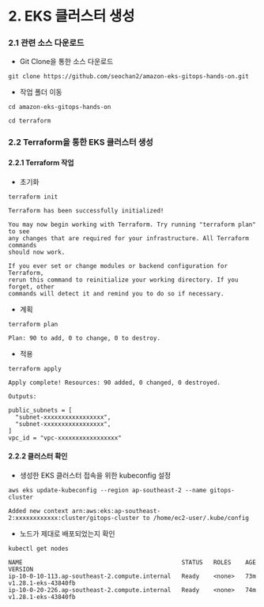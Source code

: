 # 2. EKS 클러스터 생성
### 2.1 관련 소스 다운로드
- Git Clone을 통한 소스 다운로드
```
git clone https://github.com/seochan2/amazon-eks-gitops-hands-on.git

```
- 작업 폴더 이동
```
cd amazon-eks-gitops-hands-on

cd terraform
```
### 2.2 Terraform을 통한 EKS 클러스터 생성
#### 2.2.1 Terraform 작업
- 초기화
```
terraform init
```
```
Terraform has been successfully initialized!

You may now begin working with Terraform. Try running "terraform plan" to see
any changes that are required for your infrastructure. All Terraform commands
should now work.

If you ever set or change modules or backend configuration for Terraform,
rerun this command to reinitialize your working directory. If you forget, other
commands will detect it and remind you to do so if necessary.
```
- 계획 
```
terraform plan 
```
```
Plan: 90 to add, 0 to change, 0 to destroy.
```
- 적용
```
terraform apply
```
```
Apply complete! Resources: 90 added, 0 changed, 0 destroyed.

Outputs:

public_subnets = [
  "subnet-xxxxxxxxxxxxxxxxx",
  "subnet-xxxxxxxxxxxxxxxxx",
]
vpc_id = "vpc-xxxxxxxxxxxxxxxxx"
```

#### 2.2.2 클러스터 확인
- 생성한 EKS 클러스터 접속을 위한 kubeconfig 설정
```
aws eks update-kubeconfig --region ap-southeast-2 --name gitops-cluster
```
```
Added new context arn:aws:eks:ap-southeast-2:xxxxxxxxxxxx:cluster/gitops-cluster to /home/ec2-user/.kube/config
```
- 노드가 제대로 배포되었는지 확인
```
kubectl get nodes 
```
```
NAME                                             STATUS   ROLES    AGE   VERSION
ip-10-0-10-113.ap-southeast-2.compute.internal   Ready    <none>   73m   v1.28.1-eks-43840fb
ip-10-0-20-226.ap-southeast-2.compute.internal   Ready    <none>   74m   v1.28.1-eks-43840fb
```
